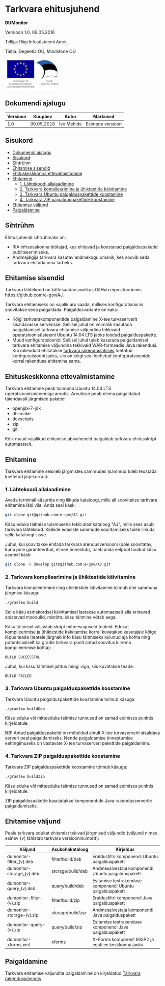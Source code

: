 Tarkvara ehitusjuhend
=====================

**DUMonitor**

Versioon 1.0, 09.05.2016

Tellija: Riigi Infosüsteemi Amet

Täitja: Degeetia OÜ, Mindstone OÜ

![EL struktuurifondid](img/EL_struktuuri-_ja_investeerimisfondid_horisontaalne.jpg)

## Dokumendi ajalugu

| Versioon | Kuupäev    | Autor      | Märkused
|----------|------------|------------|----------------------------------------------
| 1.0      | 09.05.2016 | Ivo Mehide | Esimene versioon

## Sisukord

  * [Dokumendi ajalugu](#dokumendi-ajalugu)
  * [Sisukord](#sisukord)
  * [Sihtrühm](#sihtr%C3%BChm)
  * [Ehitamise sisendid](#ehitamise-sisendid)
  * [Ehituskeskkonna ettevalmistamine](#ehituskeskkonna-ettevalmistamine)
  * [Ehitamine](#ehitamine)
    * [1\. Lähtekoodi allalaadimine](#1-l%C3%A4htekoodi-allalaadimine)
    * [2\. Tarkvara kompileerimine ja ühiktestide käivitamine](#2-tarkvara-kompileerimine-ja-%C3%BChiktestide-k%C3%A4ivitamine)
    * [3\. Tarkvara Ubuntu paigalduspakettide koostamine](#3-tarkvara-ubuntu-paigalduspakettide-koostamine)
    * [4\. Tarkvara ZIP paigalduspakettide koostamine](#4-tarkvara-zip-paigalduspakettide-koostamine)
  * [Ehitamise väljund](#ehitamise-v%C3%A4ljund)
  * [Paigaldamine](#paigaldamine)


## Sihtrühm

Ehitusjuhendi sihtrühmaks on:

* RIA infraosakonna töötajad, kes ehitavad ja koostavad paigalduspaketid publitseerimiseks.
* Andmejälgija tarkvara kasutav andmekogu omanik, kes soovib seda tarkvara ehitada oma tarbeks.

## Ehitamise sisendid

Tarkvara lähtekood on kättesaadav avalikus GitHub repositooriumis https://github.com/e-gov/AJ.

Tarkvara ehitamiseks on vajalik aru saada, millises konfiguratsioonis soovitakse seda paigaldada. Paigaldusvariante on kaks:

* Kõigi tarkvarakomponentide paigaldamine X-tee turvaserverit sisaldavasse serverisse. Sellisel juhul on võimalik kasutada paigaldamisel tarkvara ehitamise väljundina tekkivaid operatsioonisüsteemi Ubuntu 14.04 LTS jaoks loodud paigalduspakette.
* Muud konfiguratsioonid. Sellisel juhul tuleb kasutada paigaldamisel tarkvara ehitamise väljundina tekkivaid WAR-formaadis Java rakendusi. Kui rakendust ehitatakse [tarkvara rakendusjuhises](Rakendusjuhend.md) toetatud konfiguratsiooni jaoks, siis on kõigi seal loetletud konfiguratsioonide korral rakenduse ehitamine sama.

## Ehituskeskkonna ettevalmistamine

Tarkvara ehitamine peab toimuma Ubuntu 14.04 LTS operatsioonisüsteemiga arvutis. Arvutisse peab olema paigaldatud täiendavalt järgmised paketid:

* openjdk-7-jdk
* dh-make
* devscripts
* zip
* git

Kõik muud vajalikud ehitamise abivahendid paigaldab tarkvara ehitusskript automaatselt.

## Ehitamine

Tarkvara ehitamine seisneb järgmistes sammudes (sammud tuleb teostada loetletud järjekorras):

### 1. Lähtekoodi allalaadimine

Avada terminali käsurida ning liikuda kataloogi, mille all soovitakse tarkvara ehitamine läbi viia. Anda seal käsk:

```sh
git clone git@github.com:e-gov/AJ.git
```

Käsu eduka täitmise tulemusena tekib alamkataloog "AJ", mille sees asub tarkvara lähtekood. Kõikide edasiste sammude sooritamiseks tuleb liikuda selle kataloogi sisse.

Juhul, kui soovitakse ehitada tarkvara arendusversiooni (pole soovitatav, kuna pole garanteeritud, et see õnnestub), tuleb anda eelpool toodud käsu
asemel käsk:

```sh
git clone -b develop git@github.com:e-gov/AJ.git
```

### 2. Tarkvara kompileerimine ja ühiktestide käivitamine

Tarkvara kompileerimine ning ühiktestide käivitamine toimub ühe sammuna järgmise käsuga:

```sh
./gradlew build
```

Selle käsu esmakordsel käivitamisel laetakse automaatselt alla erinevad abistavad moodulid, mistõttu käsu täitmine võtab aega.

Käsu täitmisel väljastab skript mitmesuguseid teateid. Edukat kompileerimise ja ühiktestide käivitamise korral kuvatakse kasutajale kõige lõpus teade (teatele järgneb 
info käsu täitmiseks kulunud aja kohta ning potentsiaalselt ka gradle tarkvara poolt antud soovitus kiirema kompileerimise kohta):

```
BUILD SUCCESSFUL
```

Juhul, kui käsu täitmisel juhtus mingi viga, siis kuvatakse teade:

```
BUILD FAILED
```


### 3. Tarkvara Ubuntu paigalduspakettide koostamine

Tarkvara Ubuntu paigalduspakettide koostamine toimub käsuga:

```sh
./gradlew buildDeb
```

Käsu eduka või mitteeduka täitmise tunnused on samad eelmises punktis kirjeldatule.

NB! Antud paigalduspaketid on mõteldud ainult X-tee turvaserverit sisaldava serveri peal paigaldamiseks. 
Nende paigaldamise õnnestumise eeltingimuseks on vastavate X-tee turvaserveri pakettide paigaldamine.

### 4. Tarkvara ZIP paigalduspakettide koostamine

Tarkvara ZIP paigalduspakettide koostamine toimub käsuga:

```sh
./gradlew buildZip
```

Käsu eduka või mitteeduka täitmise tunnused on samad eelmises punktis kirjeldatule.

ZIP paigalduspakette kasutatakse komponentide Java rakendusserverile paigaldamiseks.

## Ehitamise väljund

Peale tarkvara edukat ehitamist tekivad järgmised väljundid (väljundi nimes esinev {v} tähistab tarkvara versiooninumbrit):

| Väljund                   | Asukohakataloog   | Kirjeldus                                                 |
|---------------------------|-------------------|-----------------------------------------------------------|
| dumonitor-filter_{v}.deb  | filter/build/deb  | Eraldusfiltri komponendi Ubuntu paigalduspakett           |
| dumonitor-storage_{v}.deb | storage/build/deb | Andmesalvestaja komponendi Ubuntu paigalduspakett         |
| dumonitor-query_{v}.deb   | query/build/deb   | Esitamise testrakenduse komponendi Ubuntu paigalduspakett |
| dumonitor-filter-{v}.zip  | filter/build/zip  | Eraldusfiltri komponendi Java paigalduspakett             |
| dumonitor-storage-{v}.zip | storage/build/zip | Andmesalvestaja komponendi Java paigalduspakett           |
| dumonitor-query-{v}.zip   | query/build/zip   | Esitamise testrakenduse komponendi Java paigalduspakett   |
| dumonitor-xforms.xml      | xforms            | X-Forms komponent MISP2 ja eesti.ee keskkonna jaoks       |

## Paigaldamine

Tarkvara ehitamise väljundite paigaldamine on kirjeldatud [Tarkvara rakendusjuhendis](Rakendusjuhend.md)
